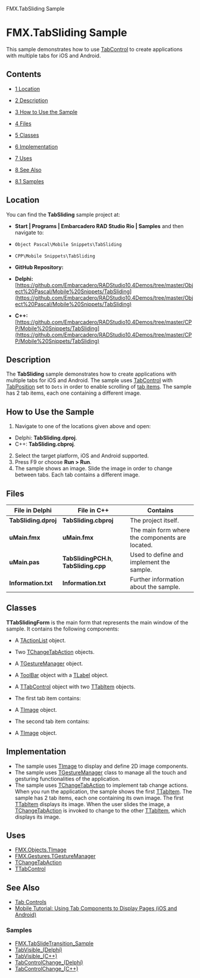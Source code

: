 FMX.TabSliding Sample[]()
# FMX.TabSliding Sample 


This sample demonstrates how to use [TabControl](http://docwiki.embarcadero.com/Libraries/en/FMX.TabControl.TTabControl) to create applications with multiple tabs for iOS and Android.
## Contents



* [1 Location](#Location)
* [2 Description](#Description)
* [3 How to Use the Sample](#How_to_Use_the_Sample)
* [4 Files](#Files)
* [5 Classes](#Classes)
* [6 Implementation](#Implementation)
* [7 Uses](#Uses)
* [8 See Also](#See_Also)

* [8.1 Samples](#Samples)


## Location 

You can find the **TabSliding** sample project at:
* **Start | Programs | Embarcadero RAD Studio Rio | Samples** and then navigate to:

* `Object Pascal\Mobile Snippets\TabSliding`
* `CPP\Mobile Snippets\TabSliding`

* **GitHub Repository:**

* **Delphi:**[https://github.com/Embarcadero/RADStudio10.4Demos/tree/master/Object%20Pascal/Mobile%20Snippets/TabSliding](https://github.com/Embarcadero/RADStudio10.4Demos/tree/master/Object%20Pascal/Mobile%20Snippets/TabSliding)
* **C++:**[https://github.com/Embarcadero/RADStudio10.4Demos/tree/master/CPP/Mobile%20Snippets/TabSliding](https://github.com/Embarcadero/RADStudio10.4Demos/tree/master/CPP/Mobile%20Snippets/TabSliding)

## Description 

The **TabSliding** sample demonstrates how to create applications with multiple tabs for iOS and Android. The sample uses [TabControl](http://docwiki.embarcadero.com/Libraries/en/FMX.TabControl.TTabControl) with [TabPosition](http://docwiki.embarcadero.com/Libraries/en/FMX.TabControl.TTabPosition) set to `Dots` in order to enable scrolling of [tab items](http://docwiki.embarcadero.com/Libraries/en/FMX.TabControl.TTabItem). The sample has 2 tab items, each one containing a different image.
## How to Use the Sample 


1.  Navigate to one of the locations given above and open:

*  Delphi: **TabSliding.dproj**.
*  C++: **TabSliding.cbproj**.

2.  Select the target platform, iOS and Android supported.
3.  Press F9 or choose **Run > Run**.
4.  The sample shows an image. Slide the image in order to change between tabs. Each tab contains a different image.

## Files 



|**File in Delphi**  |**File in C++**                        |**Contains**                                   |
|--------------------|---------------------------------------|-----------------------------------------------|
|**TabSliding.dproj**|**TabSliding.cbproj**                  |The project itself.                            |
|**uMain.fmx**       |**uMain.fmx**                          |The main form where the components are located.|
|**uMain.pas**       |**TabSlidingPCH.h**, **TabSliding.cpp**|Used to define and implement the sample.       |
|**Information.txt** |**Information.txt**                    |Further information about the sample.          |


## Classes 

**TTabSlidingForm** is the main form that represents the main window of the sample. It contains the following components:
*  A [TActionList](http://docwiki.embarcadero.com/Libraries/en/FMX.ActnList.TActionList) object.

*  Two [TChangeTabAction](http://docwiki.embarcadero.com/Libraries/en/FMX.TabControl.TChangeTabAction) objects.

*  A [TGestureManager](http://docwiki.embarcadero.com/Libraries/en/FMX.Gestures.TGestureManager) object.
*  A [ToolBar](http://docwiki.embarcadero.com/Libraries/en/FMX.StdCtrls.TToolBar) object with a [TLabel](http://docwiki.embarcadero.com/Libraries/en/FMX.StdCtrls.TLabel) object.
*  A [TTabControl](http://docwiki.embarcadero.com/Libraries/en/FMX.TabControl.TTabControl) object with two [TTabItem](http://docwiki.embarcadero.com/Libraries/en/FMX.TabControl.TTabItem) objects.

*  The first tab item contains:

*  A [TImage](http://docwiki.embarcadero.com/Libraries/en/FMX.Objects.TImage) object.

*  The second tab item contains:

*  A [TImage](http://docwiki.embarcadero.com/Libraries/en/FMX.Objects.TImage) object.

## Implementation 


*  The sample uses [TImage](http://docwiki.embarcadero.com/Libraries/en/FMX.Objects.TImage) to display and define 2D image components.
*  The sample uses [TGestureManager](http://docwiki.embarcadero.com/Libraries/en/FMX.Gestures.TGestureManager) class to manage all the touch and gesturing functionalities of the application.
*  The sample uses [TChangeTabAction](http://docwiki.embarcadero.com/Libraries/en/FMX.TabControl.TChangeTabAction) to implement tab change actions.
When you run the application, the sample shows the first [TTabItem](http://docwiki.embarcadero.com/Libraries/en/FMX.TabControl.TTabItem). The sample has 2 tab items, each one containing its own image. The first [TTabItem](http://docwiki.embarcadero.com/Libraries/en/FMX.TabControl.TTabItem) displays its image. When the user slides the image, a [TChangeTabAction](http://docwiki.embarcadero.com/Libraries/en/FMX.TabControl.TChangeTabAction) is invoked to change to the other [TTabItem](http://docwiki.embarcadero.com/Libraries/en/FMX.TabControl.TTabItem), which displays its image.
## Uses 


* [FMX.Objects.TImage](http://docwiki.embarcadero.com/Libraries/en/FMX.Objects.TImage)
* [FMX.Gestures.TGestureManager](http://docwiki.embarcadero.com/Libraries/en/FMX.Gestures.TGestureManager)
* [TChangeTabAction](http://docwiki.embarcadero.com/Libraries/en/FMX.TabControl.TChangeTabAction)
* [TTabControl](http://docwiki.embarcadero.com/Libraries/en/FMX.TabControl.TTabControl)

## See Also 


* [Tab Controls](http://docwiki.embarcadero.com/RADStudio/en/Tab_Controls)
* [Mobile Tutorial: Using Tab Components to Display Pages (iOS and Android)](http://docwiki.embarcadero.com/RADStudio/en/Mobile_Tutorial:_Using_Tab_Components_to_Display_Pages_(iOS_and_Android))

### Samples 


* [FMX.TabSlideTransition_Sample](http://docwiki.embarcadero.com/CodeExamples/en/FMX.TabSlideTransition_Sample)
* [TabVisible_(Delphi)](http://docwiki.embarcadero.com/CodeExamples/en/TabVisible_%28Delphi%29)
* [TabVisible_(C++)](http://docwiki.embarcadero.com/CodeExamples/en/TabVisible_%28C%2B%2B%29)
* [TabControlChange_(Delphi)](http://docwiki.embarcadero.com/CodeExamples/en/TabControlChange_%28Delphi%29)
* [TabControlChange_(C++)](http://docwiki.embarcadero.com/CodeExamples/en/TabControlChange_%28C%2B%2B%29)





